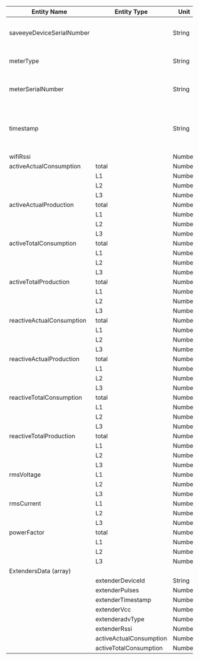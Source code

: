 | Entity Name          | Entity Type   | Unit    | Example       | Description                                                      |
|----------------------|---------------|---------|---------------|------------------------------------------------------------------|
| saveeyeDeviceSerialNumber |               | String  | ABCD1234      | Unique serial number of the SaveEye device                       |
| meterType            |               | String  | /LGF5E360     | Type or model name of the meter                                  |
| meterSerialNumber    |               | String  | ABC123        | Serial number of the meter if available                          |
| timestamp            |               | String  | 2023-10-12T09:05:35Z | Timestamp when the reading is captured (ISO 8601 format)        |
| wifiRssi             |               | Number  | dBm           | -67                                                             | WiFi signal strength indicator in dBm                           |
| activeActualConsumption | total         | Number  | W             | 666                                                              | Instantaneous active power consumption across all lines          |
|                      | L1            | Number  | W             | 111                                                              | Instantaneous active power consumption for line 1                 |
|                      | L2            | Number  | W             | 222                                                              | Instantaneous active power consumption for line 2                 |
|                      | L3            | Number  | W             | 333                                                              | Instantaneous active power consumption for line 3                 |
| activeActualProduction | total         | Number  | W             | 667                                                              | Instantaneous active power production across all lines            |
|                      | L1            | Number  | W             | 112                                                              | Instantaneous active power production for line 1                  |
|                      | L2            | Number  | W             | 223                                                              | Instantaneous active power production for line 2                  |
|                      | L3            | Number  | W             | 334                                                              | Instantaneous active power production for line 3                  |
| activeTotalConsumption | total         | Number  | W/h           | 668                                                              | Cumulative active energy consumption across all lines             |
|                      | L1            | Number  | W/h           | 113                                                              | Cumulative active energy consumption for line 1                   |
|                      | L2            | Number  | W/h           | 224                                                              | Cumulative active energy consumption for line 2                   |
|                      | L3            | Number  | W/h           | 335                                                              | Cumulative active energy consumption for line 3                   |
| activeTotalProduction | total         | Number  | W/h           | 669                                                              | Cumulative active energy production across all lines              |
|                      | L1            | Number  | W/h           | 114                                                              | Cumulative active energy production for line 1                    |
|                      | L2            | Number  | W/h           | 225                                                              | Cumulative active energy production for line 2                    |
|                      | L3            | Number  | W/h           | 336                                                              | Cumulative active energy production for line 3                    |
| reactiveActualConsumption | total        | Number  | Var           | 670                                                              | Instantaneous reactive power consumption across all lines         |
|                      | L1            | Number  | Var           | 115                                                              | Instantaneous reactive power consumption for line 1               |
|                      | L2            | Number  | Var           | 226                                                              | Instantaneous reactive power consumption for line 2               |
|                      | L3            | Number  | Var           | 337                                                              | Instantaneous reactive power consumption for line 3               |
| reactiveActualProduction | total        | Number  | Var           | 671                                                              | Instantaneous reactive power production across all lines          |
|                      | L1            | Number  | Var           | 116                                                              | Instantaneous reactive power production for line 1                |
|                      | L2            | Number  | Var           | 227                                                              | Instantaneous reactive power production for line 2                |
|                      | L3            | Number  | Var           | 338                                                              | Instantaneous reactive power production for line 3                |
| reactiveTotalConsumption | total        | Number  | Varh          | 672                                                              | Cumulative reactive energy consumption across all lines           |
|                      | L1            | Number  | Varh          | 117                                                              | Cumulative reactive energy consumption for line 1                 |
|                      | L2            | Number  | Varh          | 228                                                              | Cumulative reactive energy consumption for line 2                 |
|                      | L3            | Number  | Varh          | 339                                                              | Cumulative reactive energy consumption for line 3                 |
| reactiveTotalProduction | total        | Number  | Varh          | 673                                                              | Cumulative reactive energy production across all lines            |
|                      | L1            | Number  | Varh          | 118                                                              | Cumulative reactive energy production for line 1                  |
|                      | L2            | Number  | Varh          | 229                                                              | Cumulative reactive energy production for line 2                  |
|                      | L3            | Number  | Varh          | 340                                                              | Cumulative reactive energy production for line 3                  |
| rmsVoltage           | L1            | Number  | V             | 229                                                              | RMS voltage for line 1 (in volts)                                 |
|                      | L2            | Number  | V             | 230                                                              | RMS voltage for line 2 (in volts)                                 |
|                      | L3            | Number  | V             | 231                                                              | RMS voltage for line 3 (in volts)                                 |
| rmsCurrent           | L1            | Number  | mA            | 100                                                              | RMS current for line 1 (in milliamperes)                          |
|                      | L2            | Number  | mA            | 120                                                              | RMS current for line 2 (in milliamperes)                          |
|                      | L3            | Number  | mA            | 300                                                              | RMS current for line 3 (in milliamperes)                          |
| powerFactor          | total         | Number  | %             | 98                                                               | Power factor (total) as a percentage                              |
|                      | L1            | Number  | %             | 99                                                               | Power factor for line 1 as a percentage                            |
|                      | L2            | Number  | %             | 98                                                               | Power factor for line 2 as a percentage                            |
|                      | L3            | Number  | %             | 97                                                               | Power factor for line 3 as a percentage                            |
| ExtendersData (array) |               |         |               |                                                                  |                                                                  |
|                      | extenderDeviceId | String  | -             | E247FD61                                                         | Serial number of the extender device                              |
|                      | extenderPulses | Number  | -             | 42                                                               | Number of pulses counted by the extender                           |
|                      | extenderTimestamp | Number  | S             | 1741913085                                                       | UNIX timestamp when data was sent by the extender                  |
|                      | extenderVcc   | Number  | -             | 98                                                               | Extender's voltage supply level                                    |
|                      | extenderadvType | Number  | -             | 2                                                                | Advertising type of the extender                                   |
|                      | extenderRssi  | Number  | dBm           | -64                                                              | Signal strength of the extender in dBm                             |
|                      | activeActualConsumption | Number  | W/h         | 10                                                               | Current active power consumption calculated on the device side    |
|                      | activeTotalConsumption | Number  | W             | 3000                                                             | Total active energy consumed by the extender                       |
